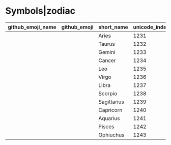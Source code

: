 # Symbols|zodiac

|github_emoji_name|github_emoji|short_name|unicode_index|
|---|---|---|---|
|||Aries|1231|
|||Taurus|1232|
|||Gemini|1233|
|||Cancer|1234|
|||Leo|1235|
|||Virgo|1236|
|||Libra|1237|
|||Scorpio|1238|
|||Sagittarius|1239|
|||Capricorn|1240|
|||Aquarius|1241|
|||Pisces|1242|
|||Ophiuchus|1243|
